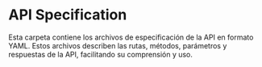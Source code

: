 # API Specification

Esta carpeta contiene los archivos de especificación de la API en formato YAML. Estos archivos describen las rutas, métodos, parámetros y respuestas de la API, facilitando su comprensión y uso.

